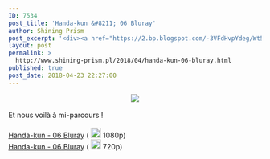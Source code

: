 ```yaml
---
ID: 7534
post_title: 'Handa-kun &#8211; 06 Bluray'
author: Shining Prism
post_excerpt: '<div><a href="https://2.bp.blogspot.com/-3VFdHvpYdeg/Wt5BaL6aO0I/AAAAAAAABuQ/RmsdA4qhIKgMYhl0K2Ec-MTC9XeQpKyIgCLcBGAs/s1600/Handa-kun%2B-%2B06.png" imageanchor="1"><img border="0" data-original-height="900" data-original-width="1600" src="https://2.bp.blogspot.com/-3VFdHvpYdeg/Wt5BaL6aO0I/AAAAAAAABuQ/RmsdA4qhIKgMYhl0K2Ec-MTC9XeQpKyIgCLcBGAs/s1600/Handa-kun%2B-%2B06.png"></a></div><br>Et nous voil&agrave; &agrave; mi-parcours !<br><br><a href="http://jheberg.net/captcha/prism-kun-handa-kun-06-bluray-hevc-10bits-full-hd/">Handa-kun - 06 Bluray</a> ( <img border="0" height="20" src="https://img4.hostingpics.net/pics/1924291f1f71f1fa.png" width="20"> 1080p)<br><a href="http://jheberg.net/captcha/prism-kun-handa-kun-06-bluray/">Handa-kun - 06 Bluray</a> (  <img border="0" height="20" src="https://img4.hostingpics.net/pics/7608031f1eb1f1f7.png" width="20"> 720p)'
layout: post
permalink: >
  http://www.shining-prism.pl/2018/04/handa-kun-06-bluray.html
published: true
post_date: 2018-04-23 22:27:00
---
```

<div class="separator" style="clear: both; text-align: center;"><a href="https://2.bp.blogspot.com/-3VFdHvpYdeg/Wt5BaL6aO0I/AAAAAAAABuQ/RmsdA4qhIKgMYhl0K2Ec-MTC9XeQpKyIgCLcBGAs/s1600/Handa-kun%2B-%2B06.png" imageanchor="1" style="margin-left: 1em; margin-right: 1em;"><img border="0" data-original-height="900" data-original-width="1600" src="https://united-subs.dearclouds.com/wp-content/uploads/2018/05/981b887c7818fef9e95513e2d7fad606.jpg" /></a></div><br />Et nous voilà à mi-parcours !<br /><br /><a href="http://jheberg.net/captcha/prism-kun-handa-kun-06-bluray-hevc-10bits-full-hd/">Handa-kun - 06 Bluray</a> ( <img border="0" height="20" src="https://img4.hostingpics.net/pics/1924291f1f71f1fa.png" width="20" /> 1080p)<br /><a href="http://jheberg.net/captcha/prism-kun-handa-kun-06-bluray/">Handa-kun - 06 Bluray</a> (  <img border="0" height="20" src="https://img4.hostingpics.net/pics/7608031f1eb1f1f7.png" width="20" /> 720p)